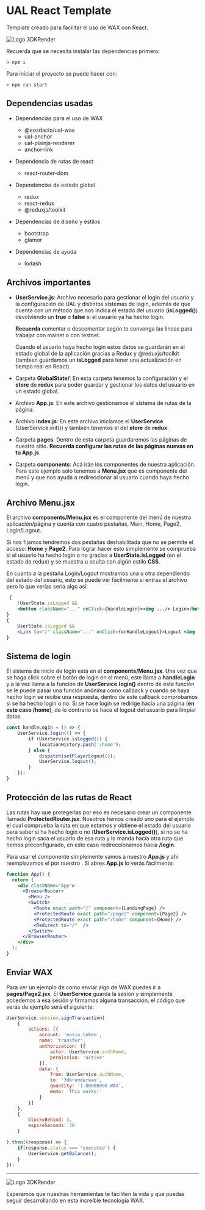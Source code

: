 # UAL React Template

Template creado para facilitar el uso de WAX con React.


![Logo 3DKRender](https://cdn.discordapp.com/attachments/813862875944845313/813866667150409769/3DK_LOGO_400x120.png)

Recuerda que se necesita instalar las dependencias primero: 
```
> npm i
```
Para iniciar el proyecto se puede hacer con: 
```
> npm run start
```

## Dependencias usadas
- Dependencias para el uso de WAX
    - @eosdacio/ual-wax
    - ual-anchor
    - ual-plainjs-renderer
    - anchor-link
- Dependencia de rutas de react
    - react-router-dom

- Dependencias de estado global
    - redux
    - react-redux
    - @reduxjs/toolkit

- Dependencias de diseño y estilos
    - bootstrap
    - glamor

- Dependencias de ayuda
    - lodash

## Archivos importantes

- **UserService.js**: Archivo necesario para gestionar el login del usuario y la configuración de UAL y distintos sistemas de login, además de que cuenta con un método que nos indica el estado del usuario (**isLogged()**) devolviendo un **true** o **false** si el usuario ya ha hecho login.

    **Recuerda** comentar o descomentar según te convenga las lineas para trabajar con mainet o con testnet.

    Cuando el usuario haya hecho login estos datos se guardarán en el estado global de la aplicación gracias a Redux y @reduxjs/toolkit (tambien guardamos un **isLogged** para tener una actualización en tiempo real en React).

- Carpeta **GlobalState/**: En esta carpeta tenemos la configuración y el **store** de **redux** para poder guardar y gestionar los datos del usuario en un estado global.

- Archivo **App.js**: En este archivo gestionamos el sistema de rutas de la página.

-  Archivo **index.js**: En este archivo iniciamos el **UserService** (UserService.init()) y también tenemos el <Provider> del **store** de **redux**.

- Carpeta **pages**: Dentro de esta carpeta guardaremos las páginas de nuestro sitio. **Recuerda configurar las rutas de las páginas nuevas en tu App.js**.

- Carpeta **components**: Acá irán los componentes de nuestra aplicación. Para este ejemplo solo tenemos a **Menu.jsx** que es componente del menú y que nos ayuda a redireccionar al usuario cuando haya hecho login.

## Archivo Menu.jsx
El archivo **components/Menu.jsx** es el componente del menú de nuestra aplicación/página y cuenta con cuatro pestañas, Main, Home, Page2, Login/Logout.

Si nos fijamos tendremos dos pestañas deshabilitada que no se permite el acceso: **Home** y **Page2**. Para lograr hacer esto simplemente se comprueba si el usuario ha hecho login o no gracias a **UserState.isLogged** (en el estado de redux) y se muestra u oculta con algún estilo **CSS**.

En cuanto a la pestaña Login/Logout mostramos una u otra dependiendo del estado del usuario, esto se puede ver fácilmente si entras el archivo pero lo que verías sería algo así: 
```jsx
 {
    !UserState.isLogged &&
    <button className="..." onClick={handleLogin}><img .../> Login</button>
}
{
    UserState.isLogged &&
    <Link to="/" className="..." onClick={onHandleLogout}>Logout <img .../></Link>
}
```
## Sistema de login

El sistema de inicio de login está en el **components/Menu.jsx**. Una vez que se haga click sobre el botón de login en el menú, este llama a **handleLogin** y a la vez llama a la función de **UserService.login()** dentro de esta función se le puede pasar una función anónima como callback y cuando se haya hecho login se recibe una respuesta, dentro de este callback comprobamos si se ha hecho login o no.
Si se hace login se redirige hacía una página (**en este caso /home**), de lo contrario se hace el logout del usuario para limpiar datos.

```jsx
const handleLogin = () => {
    UserService.login(() => {
        if (UserService.isLogged()) {
            locationHistory.push('/home');
        } else {
            dispatch(setPlayerLogout());
            UserService.logout();
        }
    });
}
```

## Protección de las rutas de React

Las rutas hay que protegerlas por eso es necesario crear un componente llamado **ProtectedRouter.jsx**. Nosotros hemos creado uno para el ejemplo el cual comprueba la ruta en que estamos y obtiene el estado del usuario para saber si ha hecho login o no (**UserService.isLogged()**), si no se ha hecho login saca el usuario de esa ruta y lo manda hacía otra ruta que hemos preconfigurado, en este caso redireccionamos hacía **/login**.

Para usar el componente simplemente vamos a nuestro **App.js** y ahí reemplazamos el <Route> por nuestro <ProtectedRouter>. Si abres **App.js** lo verás fácilmente: 

```jsx
function App() {
  return (
    <div className="App">
      <BrowserRouter>
        <Menu />
        <Switch>
          <Route exact path="/" component={LandingPage} />
          <ProtectedRoute exact path="/page2" component={Page2} />
          <ProtectedRoute exact path="/home" component={Home} />
          <Redirect to="/"  />
        </Switch>
      </BrowserRouter>
    </div>
  );
}
```

## Enviar WAX

Para ver un ejemplo de como envíar algo de WAX puedes ir a **pages/Page2.jsx**. El **UserService** guarda la sesión y simplemente accedemos a esa sesión y firmamos alguna transacción, el código que verás de ejemplo será el siguiente: 

```js
UserService.session.signTransaction(
    {
        actions: [{
            account: 'eosio.token',
            name: 'transfer',
            authorization: [{
                actor: UserService.authName,
                permission: 'active'
            }],
            data: {
                from: UserService.authName,
                to: '3dkrenderwax',
                quantity: '1.00000000 WAX',
                memo: 'This works!'
            }
        }]
    },
    {
        blocksBehind: 3,
        expireSeconds: 30
    }

).then((response) => {
    if(response.status === 'executed') {
        UserService.getBalance();
    }
});
```
---
![Logo 3DKRender](https://cdn.discordapp.com/attachments/813862875944845313/813866667150409769/3DK_LOGO_400x120.png)

Esperamos que nuestras herramientas te faciliten la vida y que puedas seguir desarrollando en esta increíble tecnología WAX.